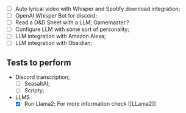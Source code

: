 - [ ] Auto lyrical video with Whisper and Spotify download integration;
- [ ] OpenAI Whisper Bot for discord;
- [ ] Read a D&D Sheet with a LLM; Gamemaster.?
- [ ] Configure LLM with some sort of personality;
- [ ] LLM integration with Amazon Alexa;
- [ ] LLM integration with Obsidian;
## Tests to perform

*  Discord transcription;
	- [ ] SeasaltAI;
	- [ ] Scripty;
* LLMS
	- [x]  Run Llama2; For more information check [[LLama2]]